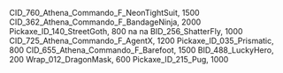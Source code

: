 CID_760_Athena_Commando_F_NeonTightSuit, 1500
CID_362_Athena_Commando_F_BandageNinja, 2000
Pickaxe_ID_140_StreetGoth, 800
na
na
BID_256_ShatterFly, 1000
CID_725_Athena_Commando_F_AgentX, 1200
Pickaxe_ID_035_Prismatic, 800
CID_655_Athena_Commando_F_Barefoot, 1500
BID_488_LuckyHero, 200
Wrap_012_DragonMask, 600
Pickaxe_ID_215_Pug, 1000

